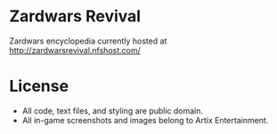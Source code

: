 # Zardwars Revival

Zardwars encyclopedia currently hosted at http://zardwarsrevival.nfshost.com/

# License

* All code, text files, and styling are public domain.
* All in-game screenshots and images belong to Artix Entertainment.

